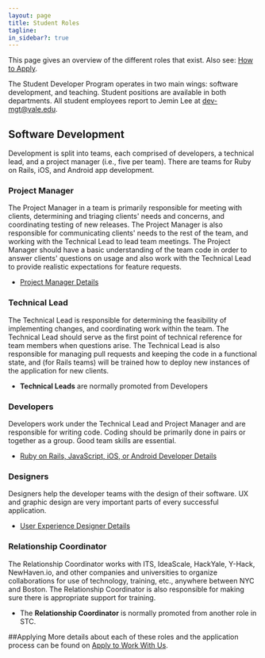 ```yaml
---
layout: page
title: Student Roles
tagline:
in_sidebar?: true
---
```


This page gives an overview of the different roles that exist. Also see:
[How to Apply](/apply.html).

The Student Developer Program operates in two main wings\: software development,
and teaching. Student positions are available in both departments. All student
employees report to Jemin Lee at [dev-mgt@yale.edu](mailto:dev-mgt@yale.edu).


## Software Development
Development is split into teams, each comprised of developers, a technical lead,
 and a project manager (i.e., five per team). There are teams for Ruby on Rails,
  iOS, and Android app development.

### Project Manager
The Project Manager in a team is primarily responsible for meeting with clients,
 determining and triaging clients' needs and concerns, and coordinating testing
 of new releases. The Project Manager is also responsible for communicating
 clients' needs to the rest of the team, and working with the Technical Lead to
 lead team meetings. The Project Manager should have a basic understanding of
 the team code in order to answer clients' questions on usage and also work with
  the Technical Lead to provide realistic expectations for feature requests.

* [Project Manager Details](/jobs/projectmanager.html)

### Technical Lead
The Technical Lead is responsible for determining the feasibility of
implementing changes, and coordinating work within the team. The Technical Lead
should serve as the first point of technical reference for team members when
questions arise. The Technical Lead is also responsible for managing pull
requests and keeping the code in a functional state, and (for Rails teams) will
be trained how to deploy new instances of the application for new clients.

* **Technical Leads** are normally promoted from Developers

### Developers
Developers work under the Technical Lead and Project Manager and are responsible
for writing code. Coding should be primarily done in pairs or together as a
group. Good team skills are essential.

* [Ruby on Rails, JavaScript, iOS, or Android Developer Details](/jobs/developer.html)

### Designers
Designers help the developer teams with the design of their software. UX and
graphic design are very important parts of every successful application.

* [User Experience Designer Details](/jobs/uxdesigner.html)

### Relationship Coordinator
The Relationship Coordinator works with ITS, IdeaScale, HackYale, Y-Hack,
NewHaven.io, and other companies and universities to organize collaborations for
 use of technology, training, etc., anywhere between NYC and Boston. The
 Relationship Coordinator is also responsible for making sure there is
 appropriate support for training.

* The **Relationship Coordinator** is normally promoted from another role in STC.

<!--
## Teaching
The Developer Program offers a Ruby on Rails training course, not-for-credit,
each semester. Positions are available to make this happen.

### Head Teaching Fellow
The Head Teaching Fellow coordinates course plans with ITS full-time staff, and
works with the other teaching fellows to lead class each week.

* The **Head Teaching Fellow** is normally promoted from Teaching Fellows.

### Teaching Fellows
Teaching fellows work with the Head TF to make each semester's course possible.

* [Ruby on Rails course TA Details](/jobs/courseta.html)
-->

##Applying
More details about each of these roles and the application process can be found
on [Apply to Work With Us](/apply.html).
